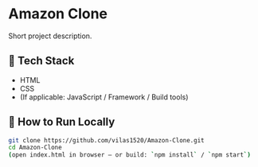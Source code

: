 # Amazon Clone

Short project description.

## 🧰 Tech Stack
- HTML
- CSS
- (If applicable: JavaScript / Framework / Build tools)

## 🚀 How to Run Locally
```bash
git clone https://github.com/vilas1520/Amazon-Clone.git
cd Amazon-Clone
(open index.html in browser – or build: `npm install` / `npm start`)
